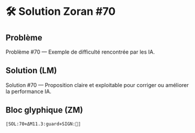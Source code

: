 # 🛠️ Solution Zoran #70

## Problème
Problème #70 — Exemple de difficulté rencontrée par les IA.

## Solution (LM)
Solution #70 — Proposition claire et exploitable pour corriger ou améliorer la performance IA.

## Bloc glyphique (ZM)
```
⟦SOL:70⋄ΔM11.3:guard⋄SIGN:🦋⟧
```
